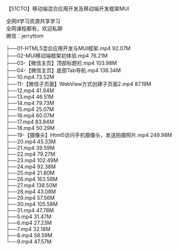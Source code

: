 【51CTO】移动端混合应用开发及移动端开发框架MUI

全网it学习资源共享学习<br>全网课程都有，欢迎私聊<br>微信：jerryttom<br>

├──01-HTML5混合应用开发与MUI框架.mp4 92.07M<br> ├──02-MUI移动端框架初体验.mp4 76.21M<br> ├──03-【微信主页】顶部标题栏.mp4 103.98M<br> ├──04-【微信主页】底部Tab导航.mp4 138.34M<br> ├──10.mp4 73.52M<br> ├──11-【微信子页面】WebView方式创建子页面2.mp4 87.19M<br> ├──12.mp4 41.94M<br> ├──13.mp4 46.51M<br> ├──14.mp4 79.73M<br> ├──15.mp4 25.07M<br> ├──16.mp4 60.07M<br> ├──17.mp4 83.84M<br> ├──18.mp4 50.29M<br> ├──19-【摄像头】Html5访问手机摄像头，发送拍摄照片.mp4 249.98M<br> ├──20.mp4 45.33M<br> ├──21.mp4 39.59M<br> ├──22.mp4 79.27M<br> ├──23.mp4 102.49M<br> ├──24.mp4 92.38M<br> ├──25.mp4 21.80M<br> ├──26.mp4 163.58M<br> ├──27.mp4 138.50M<br> ├──28.mp4 43.08M<br> ├──29.mp4 57.56M<br> ├──30.mp4 105.58M<br> ├──31.mp4 47.78M<br> ├──5.mp4 31.47M<br> ├──6.mp4 27.23M<br> ├──7.mp4 32.18M<br> ├──8.mp4 58.59M<br> └──9.mp4 47.57M